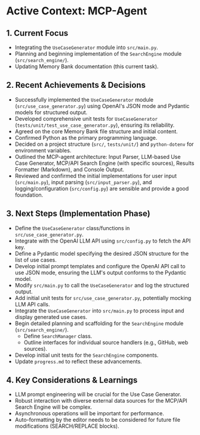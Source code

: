 # Active Context: MCP-Agent

## 1. Current Focus

- Integrating the `UseCaseGenerator` module into `src/main.py`.
- Planning and beginning implementation of the `SearchEngine` module (`src/search_engine/`).
- Updating Memory Bank documentation (this current task).

## 2. Recent Achievements & Decisions

- Successfully implemented the `UseCaseGenerator` module (`src/use_case_generator.py`) using OpenAI's JSON mode and Pydantic models for structured output.
- Developed comprehensive unit tests for `UseCaseGenerator` (`tests/unit/test_use_case_generator.py`), ensuring its reliability.
- Agreed on the core Memory Bank file structure and initial content.
- Confirmed Python as the primary programming language.
- Decided on a project structure (`src/`, `tests/unit/`) and `python-dotenv` for environment variables.
- Outlined the MCP-agent architecture: Input Parser, LLM-based Use Case Generator, MCP/API Search Engine (with specific sources), Results Formatter (Markdown), and Console Output.
- Reviewed and confirmed the initial implementations for user input (`src/main.py`), input parsing (`src/input_parser.py`), and logging/configuration (`src/config.py`) are sensible and provide a good foundation.

## 3. Next Steps (Implementation Phase)

- Define the `UseCaseGenerator` class/functions in `src/use_case_generator.py`.
- Integrate with the OpenAI LLM API using `src/config.py` to fetch the API key.
- Define a Pydantic model specifying the desired JSON structure for the list of use cases.
- Develop initial prompt templates and configure the OpenAI API call to use JSON mode, ensuring the LLM's output conforms to the Pydantic model.
- Modify `src/main.py` to call the `UseCaseGenerator` and log the structured output.
- Add initial unit tests for `src/use_case_generator.py`, potentially mocking LLM API calls.
- Integrate the `UseCaseGenerator` into `src/main.py` to process input and display generated use cases.
- Begin detailed planning and scaffolding for the `SearchEngine` module (`src/search_engine/`).
  - Define `SearchManager` class.
  - Outline interfaces for individual source handlers (e.g., GitHub, web sources).
- Develop initial unit tests for the `SearchEngine` components.
- Update `progress.md` to reflect these advancements.

## 4. Key Considerations & Learnings

- LLM prompt engineering will be crucial for the Use Case Generator.
- Robust interaction with diverse external data sources for the MCP/API Search Engine will be complex.
- Asynchronous operations will be important for performance.
- Auto-formatting by the editor needs to be considered for future file modifications (SEARCH/REPLACE blocks).
